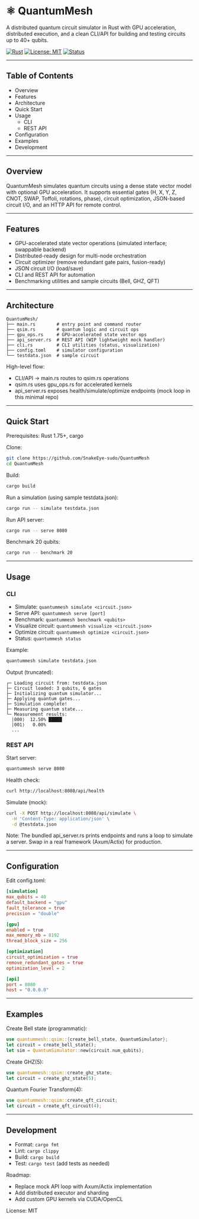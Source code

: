 # ⚛️ QuantumMesh

A distributed quantum circuit simulator in Rust with GPU acceleration, distributed execution, and a clean CLI/API for building and testing circuits up to 40+ qubits.

[![Rust](https://img.shields.io/badge/Rust-1.75%2B-orange?logo=rust)](https://www.rust-lang.org/)
[![License: MIT](https://img.shields.io/badge/License-MIT-yellow.svg)](LICENSE)
[![Status](https://img.shields.io/badge/Status-Active-success.svg)]()

---

## Table of Contents
- Overview
- Features
- Architecture
- Quick Start
- Usage
  - CLI
  - REST API
- Configuration
- Examples
- Development

---

## Overview
QuantumMesh simulates quantum circuits using a dense state vector model with optional GPU acceleration. It supports essential gates (H, X, Y, Z, CNOT, SWAP, Toffoli, rotations, phase), circuit optimization, JSON-based circuit I/O, and an HTTP API for remote control.

---

## Features
- GPU-accelerated state vector operations (simulated interface; swappable backend)
- Distributed-ready design for multi-node orchestration
- Circuit optimizer (remove redundant gate pairs, fusion-ready)
- JSON circuit I/O (load/save)
- CLI and REST API for automation
- Benchmarking utilities and sample circuits (Bell, GHZ, QFT)

---

## Architecture
```
QuantumMesh/
├── main.rs        # entry point and command router
├── qsim.rs        # quantum logic and circuit ops
├── gpu_ops.rs     # GPU-accelerated state vector ops
├── api_server.rs  # REST API (WIP lightweight mock handler)
├── cli.rs         # CLI utilities (status, visualization)
├── config.toml    # simulator configuration
└── testdata.json  # sample circuit
```
High-level flow:
- CLI/API -> main.rs routes to qsim.rs operations
- qsim.rs uses gpu_ops.rs for accelerated kernels
- api_server.rs exposes health/simulate/optimize endpoints (mock loop in this minimal repo)

---

## Quick Start
Prerequisites: Rust 1.75+, cargo

Clone:
```bash
git clone https://github.com/SnakeEye-sudo/QuantumMesh
cd QuantumMesh
```
Build:
```bash
cargo build
```
Run a simulation (using sample testdata.json):
```bash
cargo run -- simulate testdata.json
```
Run API server:
```bash
cargo run -- serve 8080
```
Benchmark 20 qubits:
```bash
cargo run -- benchmark 20
```

---

## Usage
### CLI
- Simulate: `quantummesh simulate <circuit.json>`
- Serve API: `quantummesh serve [port]`
- Benchmark: `quantummesh benchmark <qubits>`
- Visualize circuit: `quantummesh visualize <circuit.json>`
- Optimize circuit: `quantummesh optimize <circuit.json>`
- Status: `quantummesh status`

Example:
```bash
quantummesh simulate testdata.json
```
Output (truncated):
```
┌─ Loading circuit from: testdata.json
├─ Circuit loaded: 3 qubits, 6 gates
├─ Initializing quantum simulator...
├─ Applying quantum gates...
├─ Simulation complete!
├─ Measuring quantum state...
└─ Measurement results:
  |000⟩  12.50% █████
  |001⟩   0.00% 
  ...
```

### REST API
Start server:
```bash
quantummesh serve 8080
```
Health check:
```bash
curl http://localhost:8080/api/health
```
Simulate (mock):
```bash
curl -X POST http://localhost:8080/api/simulate \
  -H 'Content-Type: application/json' \
  -d @testdata.json
```
Note: The bundled api_server.rs prints endpoints and runs a loop to simulate a server. Swap in a real framework (Axum/Actix) for production.

---

## Configuration
Edit config.toml:
```toml
[simulation]
max_qubits = 40
default_backend = "gpu"
fault_tolerance = true
precision = "double"

[gpu]
enabled = true
max_memory_mb = 8192
thread_block_size = 256

[optimization]
circuit_optimization = true
remove_redundant_gates = true
optimization_level = 2

[api]
port = 8080
host = "0.0.0.0"
```

---

## Examples
Create Bell state (programmatic):
```rust
use quantummesh::qsim::{create_bell_state, QuantumSimulator};
let circuit = create_bell_state();
let sim = QuantumSimulator::new(circuit.num_qubits);
```
Create GHZ(5):
```rust
use quantummesh::qsim::create_ghz_state;
let circuit = create_ghz_state(5);
```
Quantum Fourier Transform(4):
```rust
use quantummesh::qsim::create_qft_circuit;
let circuit = create_qft_circuit(4);
```

---

## Development
- Format: `cargo fmt`
- Lint: `cargo clippy`
- Build: `cargo build`
- Test: `cargo test` (add tests as needed)

Roadmap:
- Replace mock API loop with Axum/Actix implementation
- Add distributed executor and sharding
- Add custom GPU kernels via CUDA/OpenCL

License: MIT
